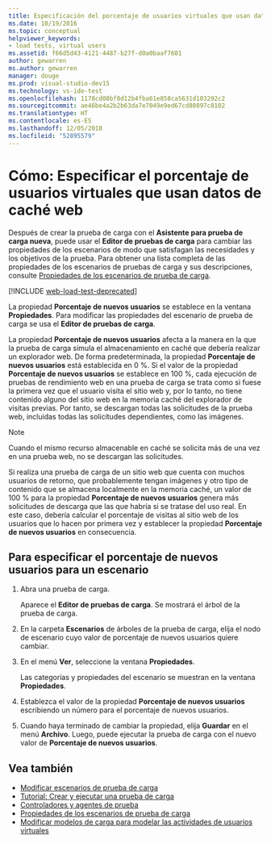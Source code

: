 ```yaml
---
title: Especificación del porcentaje de usuarios virtuales que usan datos de caché web para pruebas de carga en Visual Studio
ms.date: 10/19/2016
ms.topic: conceptual
helpviewer_keywords:
- load tests, virtual users
ms.assetid: f66d5d43-4121-4487-b27f-d0a0baaf7601
author: gewarren
ms.author: gewarren
manager: douge
ms.prod: visual-studio-dev15
ms.technology: vs-ide-test
ms.openlocfilehash: 1178cd08bf8d12b4fba61e858ca5631d103292c2
ms.sourcegitcommit: ae46be4a2b2b63da7e7049e9ed67cd80897c8102
ms.translationtype: HT
ms.contentlocale: es-ES
ms.lasthandoff: 12/05/2018
ms.locfileid: "52895579"
---
```

# <a name="how-to-specify-the-percentage-of-virtual-users-that-use-web-cache-data"></a>Cómo: Especificar el porcentaje de usuarios virtuales que usan datos de caché web

Después de crear la prueba de carga con el **Asistente para prueba de carga nueva**, puede usar el **Editor de pruebas de carga** para cambiar las propiedades de los escenarios de modo que satisfagan las necesidades y los objetivos de la prueba. Para obtener una lista completa de las propiedades de los escenarios de pruebas de carga y sus descripciones, consulte [Propiedades de los escenarios de prueba de carga](../test/load-test-scenario-properties.md).

[!INCLUDE [web-load-test-deprecated](includes/web-load-test-deprecated.md)]

La propiedad **Porcentaje de nuevos usuarios** se establece en la ventana **Propiedades**. Para modificar las propiedades del escenario de prueba de carga se usa el **Editor de pruebas de carga**.

La propiedad **Porcentaje de nuevos usuarios** afecta a la manera en la que la prueba de carga simula el almacenamiento en caché que debería realizar un explorador web. De forma predeterminada, la propiedad **Porcentaje de nuevos usuarios** está establecida en 0 %. Si el valor de la propiedad **Porcentaje de nuevos usuarios** se establece en 100 %, cada ejecución de pruebas de rendimiento web en una prueba de carga se trata como si fuese la primera vez que el usuario visita el sitio web y, por lo tanto, no tiene contenido alguno del sitio web en la memoria caché del explorador de visitas previas. Por tanto, se descargan todas las solicitudes de la prueba web, incluidas todas las solicitudes dependientes, como las imágenes.

> [!NOTE]
> Cuando el mismo recurso almacenable en caché se solicita más de una vez en una prueba web, no se descargan las solicitudes.

Si realiza una prueba de carga de un sitio web que cuenta con muchos usuarios de retorno, que probablemente tengan imágenes y otro tipo de contenido que se almacena localmente en la memoria caché, un valor de 100 % para la propiedad **Porcentaje de nuevos usuarios** genera más solicitudes de descarga que las que habría si se tratase del uso real. En este caso, debería calcular el porcentaje de visitas al sitio web de los usuarios que lo hacen por primera vez y establecer la propiedad **Porcentaje de nuevos usuarios** en consecuencia.

## <a name="to-specify-the-percentage-of-new-users-for-a-scenario"></a>Para especificar el porcentaje de nuevos usuarios para un escenario

1. Abra una prueba de carga.

     Aparece el **Editor de pruebas de carga**. Se mostrará el árbol de la prueba de carga.

2. En la carpeta **Escenarios** de árboles de la prueba de carga, elija el nodo de escenario cuyo valor de porcentaje de nuevos usuarios quiere cambiar.

3. En el menú **Ver**, seleccione la ventana **Propiedades**.

     Las categorías y propiedades del escenario se muestran en la ventana **Propiedades**.

4. Establezca el valor de la propiedad **Porcentaje de nuevos usuarios** escribiendo un número para el porcentaje de nuevos usuarios.

5. Cuando haya terminado de cambiar la propiedad, elija **Guardar** en el menú **Archivo**. Luego, puede ejecutar la prueba de carga con el nuevo valor de **Porcentaje de nuevos usuarios**.

## <a name="see-also"></a>Vea también

- [Modificar escenarios de prueba de carga](../test/edit-load-test-scenarios.md)
- [Tutorial: Crear y ejecutar una prueba de carga](../test/walkthrough-create-and-run-a-load-test.md)
- [Controladores y agentes de prueba](configure-test-agents-and-controllers-for-load-tests.md)
- [Propiedades de los escenarios de prueba de carga](../test/load-test-scenario-properties.md)
- [Modificar modelos de carga para modelar las actividades de usuarios virtuales](../test/edit-load-patterns-to-model-virtual-user-activities.md)